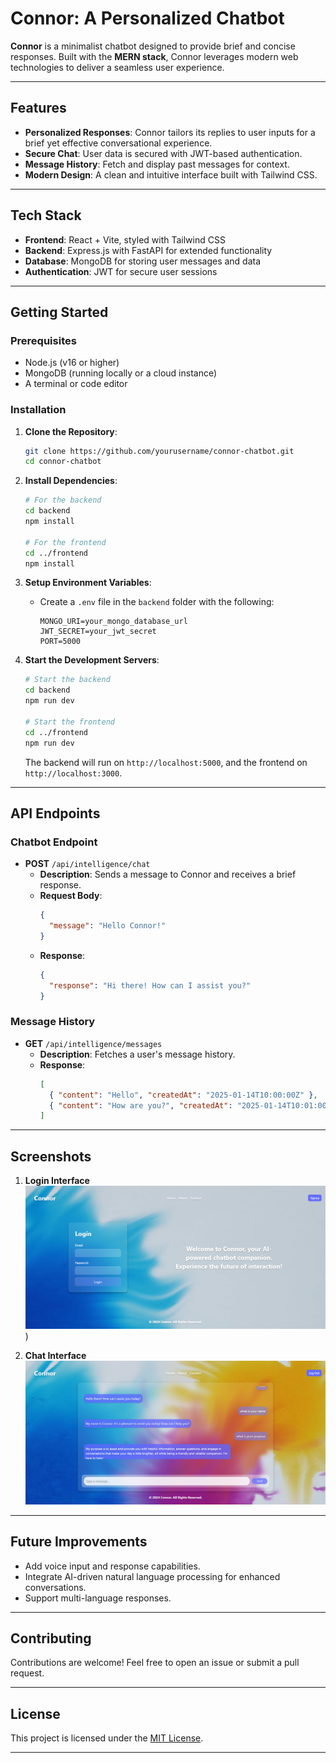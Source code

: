 # Connor: A Personalized Chatbot

**Connor** is a minimalist chatbot designed to provide brief and concise responses. Built with the **MERN stack**, Connor leverages modern web technologies to deliver a seamless user experience.

---

## Features

- **Personalized Responses**: Connor tailors its replies to user inputs for a brief yet effective conversational experience.
- **Secure Chat**: User data is secured with JWT-based authentication.
- **Message History**: Fetch and display past messages for context.
- **Modern Design**: A clean and intuitive interface built with Tailwind CSS.

---

## Tech Stack

- **Frontend**: React + Vite, styled with Tailwind CSS
- **Backend**: Express.js with FastAPI for extended functionality
- **Database**: MongoDB for storing user messages and data
- **Authentication**: JWT for secure user sessions

---

## Getting Started

### Prerequisites

- Node.js (v16 or higher)
- MongoDB (running locally or a cloud instance)
- A terminal or code editor

### Installation

1. **Clone the Repository**:
   ```bash
   git clone https://github.com/yourusername/connor-chatbot.git
   cd connor-chatbot
   ```

2. **Install Dependencies**:
   ```bash
   # For the backend
   cd backend
   npm install

   # For the frontend
   cd ../frontend
   npm install
   ```

3. **Setup Environment Variables**:
   - Create a `.env` file in the `backend` folder with the following:
     ```env
     MONGO_URI=your_mongo_database_url
     JWT_SECRET=your_jwt_secret
     PORT=5000
     ```

4. **Start the Development Servers**:
   ```bash
   # Start the backend
   cd backend
   npm run dev

   # Start the frontend
   cd ../frontend
   npm run dev
   ```

   The backend will run on `http://localhost:5000`, and the frontend on `http://localhost:3000`.

---

## API Endpoints

### Chatbot Endpoint
- **POST** `/api/intelligence/chat`
  - **Description**: Sends a message to Connor and receives a brief response.
  - **Request Body**:
    ```json
    {
      "message": "Hello Connor!"
    }
    ```
  - **Response**:
    ```json
    {
      "response": "Hi there! How can I assist you?"
    }
    ```

### Message History
- **GET** `/api/intelligence/messages`
  - **Description**: Fetches a user's message history.
  - **Response**:
    ```json
    [
      { "content": "Hello", "createdAt": "2025-01-14T10:00:00Z" },
      { "content": "How are you?", "createdAt": "2025-01-14T10:01:00Z" }
    ]
    ```

---

## Screenshots

1. **Login Interface**
   ![Chat Interface](./assets/connor1.png))

2. **Chat Interface**
   ![Message History](./assets/Connor2.png)

---

## Future Improvements

- Add voice input and response capabilities.
- Integrate AI-driven natural language processing for enhanced conversations.
- Support multi-language responses.

---

## Contributing

Contributions are welcome! Feel free to open an issue or submit a pull request.

---

## License

This project is licensed under the [MIT License](LICENSE).

---


